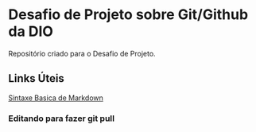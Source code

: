 # Desafio de Projeto sobre Git/Github da DIO
Repositório criado para o Desafio de Projeto.

## Links Úteis
[Sintaxe Basica de Markdown](https://www.markdownguide.org/basic-syntax/)

### Editando para fazer git pull 
